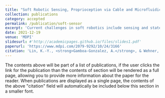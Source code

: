 ```yaml
---
title: "Soft Robotic Sensing, Proprioception via Cable and Microfluidic Transmission"
collection: publications
category: accepted
permalink: /publication/soft-sensor
excerpt: 'Current challenges in soft robotics include sensing and state awareness. Modern soft robotic systems require many more sensors than traditional robots to estimate pose and contact forces. Existing soft sensors include resistive, conductive, optical, and capacitive sensing, with each sensor requiring electronic circuitry and connection to a dedicated line to a data acquisition system, creating a rapidly increasing burden as the number of sensors increases. We demonstrate a network of fiber-based displacement sensors to measure robot state (bend, twist, elongation) and two microfluidic pressure sensors to measure overall and local pressures. These passive sensors transmit information from a soft robot to a nearby display assembly, where a digital camera records displacement and pressure data. We present a configuration in which one camera tracks 11 sensors consisting of nine fiber-based displacement sensors and two microfluidic pressure sensors, eliminating the need for an array of electronic sensors throughout the robot. Finally, we present a Cephalopod-chromatophore-inspired color cell pressure sensor. While these techniques can be used in a variety of soft robot devices, we present fiber and fluid sensing on an elastomeric finger. These techniques are widely suitable for state estimation in the soft robotics field and will allow future progress toward robust, low-cost, real-time control of soft robots. This increased state awareness is necessary for robots to interact with humans, potentially the greatest benefit of the emerging soft robotics field.'
date: 2021-12-19
venue: 'MDPI'
slidesurl: #'http://academicpages.github.io/files/slides1.pdf'
paperurl: 'https://www.mdpi.com/2079-9292/10/24/3166'
citation: 'Lin, K.-Y., <strong>Gamboa-Gonzalez, A.</strong>, & Wehner, M. (2021). Soft Robotic Sensing, Proprioception via Cable and Microfluidic Transmission. Electronics, 10(24), 3166. https://doi.org/10.3390/electronics10243166 '
---
```


The contents above will be part of a list of publications, if the user clicks the link for the publication than the contents of section will be rendered as a full page, allowing you to provide more information about the paper for the reader. When publications are displayed as a single page, the contents of the above "citation" field will automatically be included below this section in a smaller font.